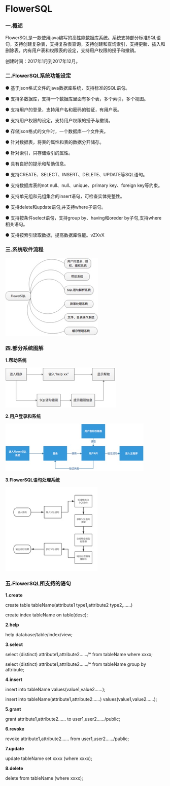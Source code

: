 # FlowerSQL

### 一.概述

FlowerSQL是一款使用java编写的高性能数据库系统。系统支持部分标准SQL语句，支持创建复杂表，支持复杂表查询，支持创建和查询索引，支持更新、插入和删除表，内有用户表和权限表的设定，支持用户权限的授予和撤销。

创建时间：2017年1月到2017年12月。

### 二.FlowerSQL系统功能设定

● 基于json格式文件的java数据库系统，支持标准的SQL语句。

● 支持多数据库，支持一个数据库里面有多个表，多个索引，多个视图。 

● 支持用户的登录，支持用户名和密码的验证，有用户表。

● 支持用户权限的设定，支持用户权限的授予与撤销。

●	存储json格式的文件时，一个数据库一个文件夹。

●	针对数据表，将表的属性和表的数据分开储存。

●	针对索引，只存储索引的属性。

●	具有良好的提示和帮助信息。

●	支持CREATE、SELECT、INSERT、DELETE、UPDATE等SQL语句。

●	支持数据库表的not null、null、unique、primary key、foreign key等约束。

●	支持单元组和元组集合的insert语句，可检查实体完整性。

●	支持delete和update语句,并支持where子语句。

●	支持按条件select语句，支持group by、having和oreder by子句,支持where相关语句。

●	支持按索引读取数据，提高数据库性能。vZXvX

### 三.系统软件流程

![Aaron Swartz](https://raw.githubusercontent.com/VivienCheng/FlowerSQL/master/%E5%9B%BE%E7%89%87/%E7%B3%BB%E7%BB%9F%E8%BD%AF%E4%BB%B6%E6%B5%81%E7%A8%8B.jpg)

### 四.部分系统图解

**1.帮助系统**

![Aaron Swartz](https://github.com/VivienCheng/FlowerSQL/blob/master/%E5%9B%BE%E7%89%87/%E5%B8%AE%E5%8A%A9%E7%B3%BB%E7%BB%9F.jpg)

**2.用户登录和系统**

![Aaron Swartz](https://raw.githubusercontent.com/VivienCheng/FlowerSQL/master/%E5%9B%BE%E7%89%87/%E7%94%A8%E6%88%B7%E5%92%8C%E7%99%BB%E5%BD%95%E7%B3%BB%E7%BB%9F%E7%A4%BA%E6%84%8F%E5%9B%BE.jpg)

**3.FlowerSQL语句处理系统**

![Aaron Swartz](https://raw.githubusercontent.com/VivienCheng/FlowerSQL/master/%E5%9B%BE%E7%89%87/SQL%E8%AF%AD%E5%8F%A5%E5%A4%84%E7%90%86%E7%B3%BB%E7%BB%9F%20.jpg)

### 五.FlowerSQL所支持的语句

**1.create**

create table tableName(attribute1 type1,attribute2 type2,……)

create index tableName on table(desc);

**2.help**

help database/table/index/view;

**3.select**

select (distinct) attribute1,attribute2……/* from tableName where xxxx;

select (distinct) attribute1,attribute2……/* from tableName group by attribute;

**4.insert**

insert into tableName values(value1,value2……); 

insert into tableName(attribute1,attribute2……) values(value1,value2……); 

**5.grant**

grant attribute1,attribute2…… to user1,user2……/public;

**6.revoke**

revoke attribute1,attribute2…… from user1,user2……/public;

**7.update**

update tableName set xxxx (where xxxx);

**8.delete**

delete from tableName (where xxxx);
